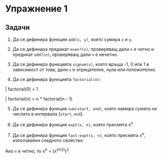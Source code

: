 Упражнение 1
============

Задачи
------

1. Да се дефинира функция `add(x, y)`, която сумира `x` и `y`.

2. Да се дефинира предикат `even?(n)`, проверяващ дали `n` е четно и
предикат `odd?(n)`, проверяващ дали `n` е нечетно.

3. Да се дефинира функцията `signum(x)`, която връща -1, 0 или 1 в зависимост
от това, дали `x` е отрицателно, нула или положително.

4. Да се дефинира функцията `factorial(n)`:

| factorial(0) = 1

| factorial(n) = n * factorial(n - 1)

5. Да се дефинира функция `sum(start, end)`, която намира сумата на числата в
интервала [`start`, `end`].

6. Да се дефинира функция `expt(x, n)`, която пресмята x<sup>n</sup>.

7. Да се дефинира функция `fast-expt(x, n)`, която пресмята x<sup>n</sup>,
използвайки следното свойство:

Aко `n` е четно, то x<sup>n</sup> = (x<sup>(n/2)</sup>)<sup>2</sup>
